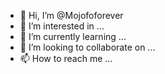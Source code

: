- 👋 Hi, I’m @Mojofoforever
- 👀 I’m interested in ...
- 🌱 I’m currently learning ...
- 💞️ I’m looking to collaborate on ...
- 📫 How to reach me ...

<!---
Mojofoforever/Mojofoforever is a ✨ special ✨ repository because its `README.md` (this file) appears on your GitHub profile.
You can click the Preview link to take a look at your changes.
--->
